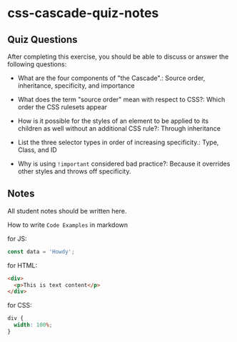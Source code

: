 # css-cascade-quiz-notes

## Quiz Questions

After completing this exercise, you should be able to discuss or answer the following questions:

- What are the four components of "the Cascade".: Source order, inheritance, specificity, and importance

- What does the term "source order" mean with respect to CSS?: Which order the CSS rulesets appear

- How is it possible for the styles of an element to be applied to its children as well without an additional CSS rule?: Through inheritance

- List the three selector types in order of increasing specificity.: Type, Class, and ID

- Why is using `!important` considered bad practice?: Because it overrides other styles and throws off specificity.

## Notes

All student notes should be written here.

How to write `Code Examples` in markdown

for JS:

```javascript
const data = 'Howdy';
```

for HTML:

```html
<div>
  <p>This is text content</p>
</div>
```

for CSS:

```css
div {
  width: 100%;
}
```
